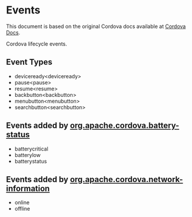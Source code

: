 Events
======

<div class="admonition note">

This document is based on the original Cordova docs available at
[Cordova
Docs](http://docs.phonegap.com/en/3.5.0/cordova_events_events.md.html#Events).

</div>

Cordova lifecycle events.

Event Types
-----------

-   deviceready&lt;deviceready&gt;
-   pause&lt;pause&gt;
-   resume&lt;resume&gt;
-   backbutton&lt;backbutton&gt;
-   menubutton&lt;menubutton&gt;
-   searchbutton&lt;searchbutton&gt;

Events added by [org.apache.cordova.battery-status](https://github.com/apache/cordova-plugin-battery-status/blob/master/README.md)
----------------------------------------------------------------------------------------------------------------------------------

-   batterycritical
-   batterylow
-   batterystatus

Events added by [org.apache.cordova.network-information](https://github.com/apache/cordova-plugin-network-information/blob/master/README.md)
--------------------------------------------------------------------------------------------------------------------------------------------

-   online
-   offline

